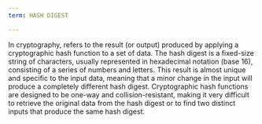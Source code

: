 ```yaml
---
term: HASH DIGEST

---
```

In cryptography, refers to the result (or output) produced by applying a cryptographic hash function to a set of data. The hash digest is a fixed-size string of characters, usually represented in hexadecimal notation (base 16), consisting of a series of numbers and letters. This result is almost unique and specific to the input data, meaning that a minor change in the input will produce a completely different hash digest. Cryptographic hash functions are designed to be one-way and collision-resistant, making it very difficult to retrieve the original data from the hash digest or to find two distinct inputs that produce the same hash digest.